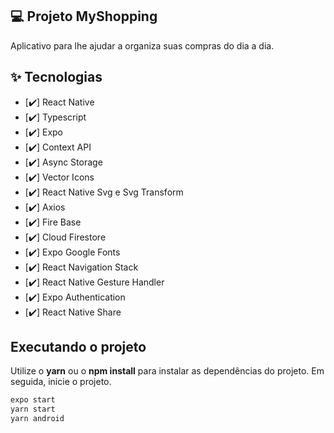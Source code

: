 
## 💻 Projeto MyShopping
Aplicativo para lhe ajudar a organiza suas compras do dia a dia.



## ✨ Tecnologias

-   [✔️] React Native
-   [✔️] Typescript
-   [✔️] Expo
-   [✔️] Context API
-   [✔️] Async Storage
-   [✔️] Vector Icons
-   [✔️] React Native Svg e Svg Transform
-   [✔️] Axios
-   [✔️] Fire Base
-   [✔️] Cloud Firestore
-   [✔️] Expo Google Fonts
-   [✔️] React Navigation Stack
-   [✔️] React Native Gesture Handler
-   [✔️] Expo Authentication
-   [✔️] React Native Share






## Executando o projeto

Utilize o **yarn** ou o **npm install** para instalar as dependências do projeto.
Em seguida, inicie o projeto.

```cl
expo start
yarn start
yarn android
```



<br />
